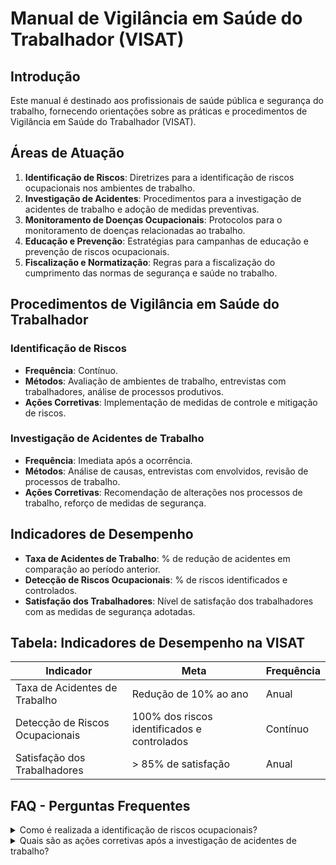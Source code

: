 
# Manual de Vigilância em Saúde do Trabalhador (VISAT)

## Introdução
Este manual é destinado aos profissionais de saúde pública e segurança do trabalho, fornecendo orientações sobre as práticas e procedimentos de Vigilância em Saúde do Trabalhador (VISAT).

## Áreas de Atuação
1. **Identificação de Riscos**: Diretrizes para a identificação de riscos ocupacionais nos ambientes de trabalho.
2. **Investigação de Acidentes**: Procedimentos para a investigação de acidentes de trabalho e adoção de medidas preventivas.
3. **Monitoramento de Doenças Ocupacionais**: Protocolos para o monitoramento de doenças relacionadas ao trabalho.
4. **Educação e Prevenção**: Estratégias para campanhas de educação e prevenção de riscos ocupacionais.
5. **Fiscalização e Normatização**: Regras para a fiscalização do cumprimento das normas de segurança e saúde no trabalho.

## Procedimentos de Vigilância em Saúde do Trabalhador
### Identificação de Riscos
- **Frequência**: Contínuo.
- **Métodos**: Avaliação de ambientes de trabalho, entrevistas com trabalhadores, análise de processos produtivos.
- **Ações Corretivas**: Implementação de medidas de controle e mitigação de riscos.

### Investigação de Acidentes de Trabalho
- **Frequência**: Imediata após a ocorrência.
- **Métodos**: Análise de causas, entrevistas com envolvidos, revisão de processos de trabalho.
- **Ações Corretivas**: Recomendação de alterações nos processos de trabalho, reforço de medidas de segurança.

## Indicadores de Desempenho
- **Taxa de Acidentes de Trabalho**: % de redução de acidentes em comparação ao período anterior.
- **Detecção de Riscos Ocupacionais**: % de riscos identificados e controlados.
- **Satisfação dos Trabalhadores**: Nível de satisfação dos trabalhadores com as medidas de segurança adotadas.

## Tabela: Indicadores de Desempenho na VISAT
| Indicador                        | Meta                                  | Frequência |
|----------------------------------|---------------------------------------|------------|
| Taxa de Acidentes de Trabalho     | Redução de 10% ao ano                 | Anual      |
| Detecção de Riscos Ocupacionais   | 100% dos riscos identificados e controlados | Contínuo  |
| Satisfação dos Trabalhadores      | > 85% de satisfação                   | Anual      |

## FAQ - Perguntas Frequentes

<details>
<summary>Como é realizada a identificação de riscos ocupacionais?</summary>
A identificação de riscos ocupacionais é realizada através da avaliação de ambientes de trabalho, entrevistas com trabalhadores e análise de processos produtivos.
</details>

<details>
<summary>Quais são as ações corretivas após a investigação de acidentes de trabalho?</summary>
As ações corretivas incluem a recomendação de alterações nos processos de trabalho e o reforço de medidas de segurança para prevenir futuras ocorrências.
</details>
    